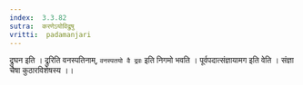 ```yaml
---
index:  3.3.82
sutra:  करणेऽयोविद्रुषु
vritti:  padamanjari
---
```


द्रुघन इति । द्रुरिति वनस्पतिनाम्, `वनस्पतयो वै द्रवः` इति निगमो भवति । पूर्वपदात्संज्ञायामग इति वेति । संज्ञा चैषा कुठारविशेषस्य ।।
